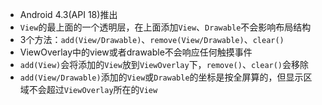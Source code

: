 * Android 4.3(API 18)推出
* `View`的最上面的一个透明层，在上面添加`View`、`Drawable`不会影响布局结构
* 3个方法：`add(View/Drawable)`、`remove(View/Drawable)`、`clear()`
* ViewOverlay中的view或者drawable不会响应任何触摸事件
* `add(View)`会将添加的`View`放到`ViewOverlay`下，`remove()`、`clear()`会移除
* `add(View/Drawable)`添加的`View`或`Drawable`的坐标是按全屏算的，但显示区域不会超过`ViewOverlay`所在的`View`